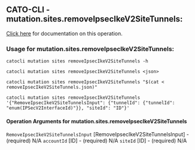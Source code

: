
## CATO-CLI - mutation.sites.removeIpsecIkeV2SiteTunnels:
[Click here](https://api.catonetworks.com/documentation/#mutation-removeIpsecIkeV2SiteTunnels) for documentation on this operation.

### Usage for mutation.sites.removeIpsecIkeV2SiteTunnels:

`catocli mutation sites removeIpsecIkeV2SiteTunnels -h`

`catocli mutation sites removeIpsecIkeV2SiteTunnels <json>`

`catocli mutation sites removeIpsecIkeV2SiteTunnels "$(cat < removeIpsecIkeV2SiteTunnels.json)"`

`catocli mutation sites removeIpsecIkeV2SiteTunnels '{"RemoveIpsecIkeV2SiteTunnelsInput": {"tunnelId": {"tunnelId": "enum(IPSecV2InterfaceId)"}}, "siteId": "ID"}'`

#### Operation Arguments for mutation.sites.removeIpsecIkeV2SiteTunnels ####
`RemoveIpsecIkeV2SiteTunnelsInput` [RemoveIpsecIkeV2SiteTunnelsInput] - (required) N/A 
`accountId` [ID] - (required) N/A 
`siteId` [ID] - (required) N/A 
